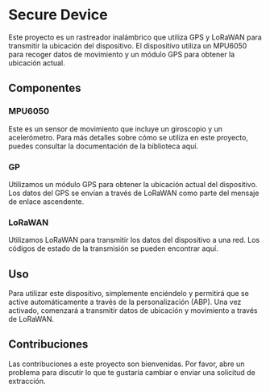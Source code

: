 # Secure Device
Este proyecto es un rastreador inalámbrico que utiliza GPS y LoRaWAN para transmitir la ubicación del dispositivo. El dispositivo utiliza un MPU6050 para recoger datos de movimiento y un módulo GPS para obtener la ubicación actual.

## Componentes
### MPU6050
Este es un sensor de movimiento que incluye un giroscopio y un acelerómetro. Para más detalles sobre cómo se utiliza en este proyecto, puedes consultar la documentación de la biblioteca aquí.

### GP
Utilizamos un módulo GPS para obtener la ubicación actual del dispositivo. Los datos del GPS se envían a través de LoRaWAN como parte del mensaje de enlace ascendente.

### LoRaWAN
Utilizamos LoRaWAN para transmitir los datos del dispositivo a una red. Los códigos de estado de la transmisión se pueden encontrar aquí.

## Uso
Para utilizar este dispositivo, simplemente enciéndelo y permitirá que se active automáticamente a través de la personalización (ABP). Una vez activado, comenzará a transmitir datos de ubicación y movimiento a través de LoRaWAN.

## Contribuciones
Las contribuciones a este proyecto son bienvenidas. Por favor, abre un problema para discutir lo que te gustaría cambiar o enviar una solicitud de extracción.